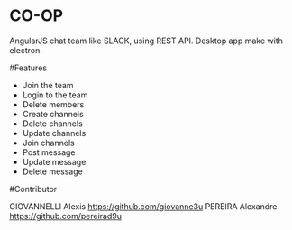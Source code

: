 # CO-OP
AngularJS chat team like SLACK, using REST API. Desktop app make with electron.

#Features

- Join the team
- Login to the team
- Delete members
- Create channels
- Delete channels
- Update channels
- Join channels
- Post message
- Update message
- Delete message

#Contributor

GIOVANNELLI Alexis https://github.com/giovanne3u
PEREIRA Alexandre https://github.com/pereirad9u
